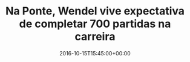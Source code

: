 ---
layout: post
title: "Na Ponte, Wendel vive expectativa de completar 700 partidas na carreira"
date: 2016-10-15T15:45:00+00:00
external_link: "http://globoesporte.globo.com/sp/campinas-e-regiao/futebol/times/ponte-preta/noticia/2016/10/pela-ponte-wendel-completa-marca-de-700-jogos-na-carreira-no-domingo.html"
categories: news "globo.com"
---